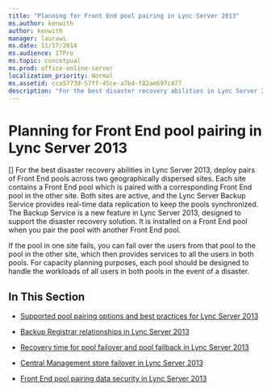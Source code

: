 ```yaml
---
title: "Planning for Front End pool pairing in Lync Server 2013"
ms.author: kenwith
author: kenwith
manager: laurawi
ms.date: 11/17/2014
ms.audience: ITPro
ms.topic: concetpual
ms.prod: office-online-server
localization_priority: Normal
ms.assetid: cca5773d-57ff-45ce-a7b4-f82ae697c477
description: "For the best disaster recovery abilities in Lync Server 2013, deploy pairs of Front End pools across two geographically dispersed sites. Each site contains a Front End pool which is paired with a corresponding Front End pool in the other site. Both sites are active, and the Lync Server Backup Service provides real-time data replication to keep the pools synchronized. The Backup Service is a new feature in Lync Server 2013, designed to support the disaster recovery solution. It is installed on a Front End pool when you pair the pool with another Front End pool."
---
```


# Planning for Front End pool pairing in Lync Server 2013
[]
For the best disaster recovery abilities in Lync Server 2013, deploy pairs of Front End pools across two geographically dispersed sites. Each site contains a Front End pool which is paired with a corresponding Front End pool in the other site. Both sites are active, and the Lync Server Backup Service provides real-time data replication to keep the pools synchronized. The Backup Service is a new feature in Lync Server 2013, designed to support the disaster recovery solution. It is installed on a Front End pool when you pair the pool with another Front End pool.
  
If the pool in one site fails, you can fail over the users from that pool to the pool in the other site, which then provides services to all the users in both pools. For capacity planning purposes, each pool should be designed to handle the workloads of all users in both pools in the event of a disaster.
  
## In This Section

- [Supported pool pairing options and best practices for Lync Server 2013](supported-pool-pairing-options-and-best-practices.md)
    
- [Backup Registrar relationships in Lync Server 2013](backup-registrar-relationships.md)
    
- [Recovery time for pool failover and pool failback in Lync Server 2013](recovery-time-for-pool-failover-and-pool-failback.md)
    
- [Central Management store failover in Lync Server 2013](central-management-store-failover.md)
    
- [Front End pool pairing data security in Lync Server 2013](front-end-pool-pairing-data-security.md)
    

